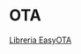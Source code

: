 # OTA

[Libreria EasyOTA](https://github.com/jeroenvermeulen/JeVe_EasyOTA?utm_content=buffer99dcf&utm_medium=social&utm_source=twitter.com&utm_campaign=buffer)
